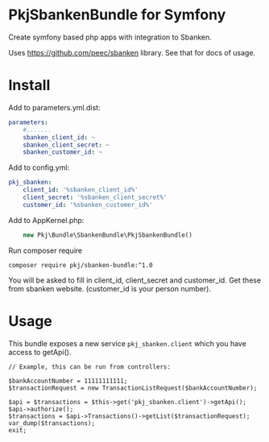 # PkjSbankenBundle for Symfony

Create symfony based php apps with integration to Sbanken.

Uses https://github.com/peec/sbanken library. See that for docs of usage.


# Install


Add to parameters.yml.dist:

```yaml
parameters:
    #.......
    sbanken_client_id: ~
    sbanken_client_secret: ~
    sbanken_customer_id: ~
```

Add to config.yml:

```yaml
pkj_sbanken:
    client_id: '%sbanken_client_id%'
    client_secret: '%sbanken_client_secret%'
    customer_id: '%sbanken_customer_id%'
```

Add to AppKernel.php:

```php
    new Pkj\Bundle\SbankenBundle\PkjSbankenBundle()
```

Run composer require

```
composer require pkj/sbanken-bundle:^1.0
```

You will be asked to fill in client_id, client_secret and customer_id. Get these from sbanken website. (customer_id is your person number).



# Usage

This bundle exposes a new service `pkj_sbanken.client` which you have access to getApi().

```
// Example, this can be run from controllers:

$bankAccountNumber = 11111111111;
$transactionRequest = new TransactionListRequest($bankAccountNumber);

$api = $transactions = $this->get('pkj_sbanken.client')->getApi();
$api->authorize();
$transactions = $api->Transactions()->getList($transactionRequest);
var_dump($transactions);
exit;
```
